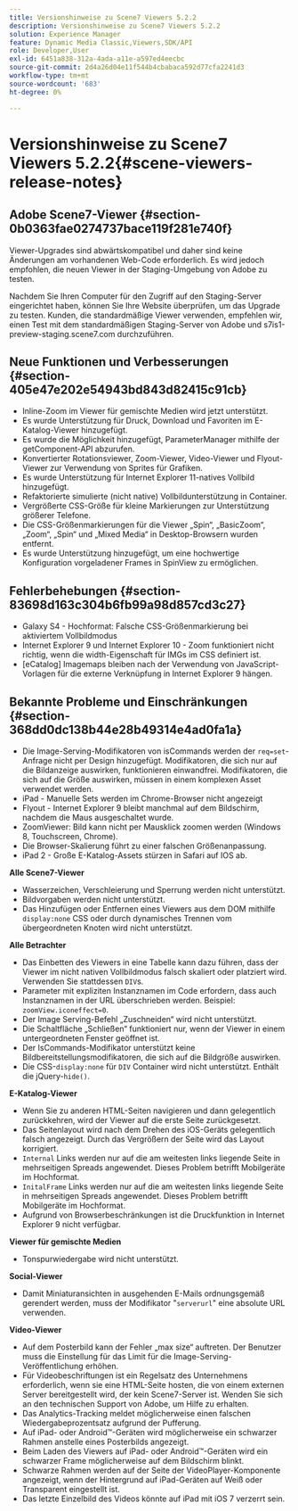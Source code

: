 ```yaml
---
title: Versionshinweise zu Scene7 Viewers 5.2.2
description: Versionshinweise zu Scene7 Viewers 5.2.2
solution: Experience Manager
feature: Dynamic Media Classic,Viewers,SDK/API
role: Developer,User
exl-id: 6451a838-312a-4ada-a11e-a597ed4eecbc
source-git-commit: 2d4a26d04e11f544b4cbabaca592d77cfa2241d3
workflow-type: tm+mt
source-wordcount: '683'
ht-degree: 0%

---
```


# Versionshinweise zu Scene7 Viewers 5.2.2{#scene-viewers-release-notes}

## Adobe Scene7-Viewer {#section-0b0363fae0274737bace119f281e740f}

Viewer-Upgrades sind abwärtskompatibel und daher sind keine Änderungen am vorhandenen Web-Code erforderlich. Es wird jedoch empfohlen, die neuen Viewer in der Staging-Umgebung von Adobe zu testen.

Nachdem Sie Ihren Computer für den Zugriff auf den Staging-Server eingerichtet haben, können Sie Ihre Website überprüfen, um das Upgrade zu testen. Kunden, die standardmäßige Viewer verwenden, empfehlen wir, einen Test mit dem standardmäßigen Staging-Server von Adobe und s7is1-preview-staging.scene7.com durchzuführen.

## Neue Funktionen und Verbesserungen {#section-405e47e202e54943bd843d82415c91cb}

* Inline-Zoom im Viewer für gemischte Medien wird jetzt unterstützt.
* Es wurde Unterstützung für Druck, Download und Favoriten im E-Katalog-Viewer hinzugefügt.
* Es wurde die Möglichkeit hinzugefügt, ParameterManager mithilfe der getComponent-API abzurufen.
* Konvertierter Rotationsviewer, Zoom-Viewer, Video-Viewer und Flyout-Viewer zur Verwendung von Sprites für Grafiken.
* Es wurde Unterstützung für Internet Explorer 11-natives Vollbild hinzugefügt.
* Refaktorierte simulierte (nicht native) Vollbildunterstützung in Container.
* Vergrößerte CSS-Größe für kleine Markierungen zur Unterstützung größerer Telefone.
* Die CSS-Größenmarkierungen für die Viewer „Spin“, „BasicZoom“, „Zoom“, „Spin“ und „Mixed Media“ in Desktop-Browsern wurden entfernt.
* Es wurde Unterstützung hinzugefügt, um eine hochwertige Konfiguration vorgeladener Frames in SpinView zu ermöglichen.

## Fehlerbehebungen {#section-83698d163c304b6fb99a98d857cd3c27}

* Galaxy S4 - Hochformat: Falsche CSS-Größenmarkierung bei aktiviertem Vollbildmodus
* Internet Explorer 9 und Internet Explorer 10 - Zoom funktioniert nicht richtig, wenn die width-Eigenschaft für IMGs im CSS definiert ist.
* [eCatalog] Imagemaps bleiben nach der Verwendung von JavaScript-Vorlagen für die externe Verknüpfung in Internet Explorer 9 hängen.

## Bekannte Probleme und Einschränkungen {#section-368dd0dc138b44e28b49314e4ad0fa1a}

* Die Image-Serving-Modifikatoren von isCommands werden der `req=set`-Anfrage nicht per Design hinzugefügt. Modifikatoren, die sich nur auf die Bildanzeige auswirken, funktionieren einwandfrei. Modifikatoren, die sich auf die Größe auswirken, müssen in einem komplexen Asset verwendet werden.
* iPad - Manuelle Sets werden im Chrome-Browser nicht angezeigt
* Flyout - Internet Explorer 9 bleibt manchmal auf dem Bildschirm, nachdem die Maus ausgeschaltet wurde.
* ZoomViewer: Bild kann nicht per Mausklick zoomen werden (Windows 8, Touchscreen, Chrome).
* Die Browser-Skalierung führt zu einer falschen Größenanpassung.
* iPad 2 - Große E-Katalog-Assets stürzen in Safari auf IOS ab.

**Alle Scene7-Viewer**

* Wasserzeichen, Verschleierung und Sperrung werden nicht unterstützt.
* Bildvorgaben werden nicht unterstützt.
* Das Hinzufügen oder Entfernen eines Viewers aus dem DOM mithilfe `display:none` CSS oder durch dynamisches Trennen vom übergeordneten Knoten wird nicht unterstützt.

**Alle Betrachter**

* Das Einbetten des Viewers in eine Tabelle kann dazu führen, dass der Viewer im nicht nativen Vollbildmodus falsch skaliert oder platziert wird. Verwenden Sie stattdessen `DIV`s.
* Parameter mit expliziten Instanznamen im Code erfordern, dass auch Instanznamen in der URL überschrieben werden. Beispiel: `zoomView.iconeffect=0`.
* Der Image Serving-Befehl „Zuschneiden“ wird nicht unterstützt.
* Die Schaltfläche „Schließen“ funktioniert nur, wenn der Viewer in einem untergeordneten Fenster geöffnet ist.
* Der IsCommands-Modifikator unterstützt keine Bildbereitstellungsmodifikatoren, die sich auf die Bildgröße auswirken.
* Die CSS-`display:none` für `DIV` Container wird nicht unterstützt. Enthält die jQuery-`hide()`.

**E-Katalog-Viewer**

* Wenn Sie zu anderen HTML-Seiten navigieren und dann gelegentlich zurückkehren, wird der Viewer auf die erste Seite zurückgesetzt.
* Das Seitenlayout wird nach dem Drehen des iOS-Geräts gelegentlich falsch angezeigt. Durch das Vergrößern der Seite wird das Layout korrigiert.
* `Internal` Links werden nur auf die am weitesten links liegende Seite in mehrseitigen Spreads angewendet. Dieses Problem betrifft Mobilgeräte im Hochformat.
* `InitalFrame` Links werden nur auf die am weitesten links liegende Seite in mehrseitigen Spreads angewendet. Dieses Problem betrifft Mobilgeräte im Hochformat.
* Aufgrund von Browserbeschränkungen ist die Druckfunktion in Internet Explorer 9 nicht verfügbar.

**Viewer für gemischte Medien**

* Tonspurwiedergabe wird nicht unterstützt.

**Social-Viewer**

* Damit Miniaturansichten in ausgehenden E-Mails ordnungsgemäß gerendert werden, muss der Modifikator &quot;`serverurl`&quot; eine absolute URL verwenden.

**Video-Viewer**

* Auf dem Posterbild kann der Fehler „max size“ auftreten. Der Benutzer muss die Einstellung für das Limit für die Image-Serving-Veröffentlichung erhöhen.
* Für Videobeschriftungen ist ein Regelsatz des Unternehmens erforderlich, wenn sie eine HTML-Seite hosten, die von einem externen Server bereitgestellt wird, der kein Scene7-Server ist. Wenden Sie sich an den technischen Support von Adobe, um Hilfe zu erhalten.
* Das Analytics-Tracking meldet möglicherweise einen falschen Wiedergabeprozentsatz aufgrund der Pufferung.
* Auf iPad- oder Android™-Geräten wird möglicherweise ein schwarzer Rahmen anstelle eines Posterbilds angezeigt.
* Beim Laden des Viewers auf iPad- oder Android™-Geräten wird ein schwarzer Frame möglicherweise auf dem Bildschirm blinkt.
* Schwarze Rahmen werden auf der Seite der VideoPlayer-Komponente angezeigt, wenn der Hintergrund auf iPad-Geräten auf Weiß oder Transparent eingestellt ist.
* Das letzte Einzelbild des Videos könnte auf iPad mit iOS 7 verzerrt sein.
